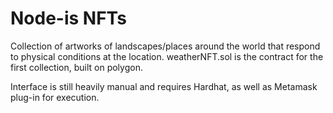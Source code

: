 
# Node-is NFTs
Collection of artworks of landscapes/places around the world that respond to physical conditions at the location.
weatherNFT.sol is the contract for the first collection, built on polygon.

Interface is still heavily manual and requires Hardhat, as well as Metamask plug-in for execution.
